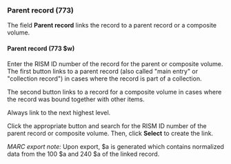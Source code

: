 ### Parent record (773)

The field **Parent record** links the record to a parent record or a composite volume.  

#### Parent record (773 $w)  

Enter the RISM ID number of the record for the parent or composite volume. The first button links to a parent record (also called "main entry" or "collection record") in cases where the record is part of a collection.

The second button links to a record for a composite volume in cases where the record was bound together with other items.

Always link to the next highest level.

Click the appropriate button and search for the RISM ID number of the parent record or composite volume. Then, click **Select** to create the link.

_MARC export note:_
Upon export, $a is generated which contains normalized data from the 100 $a and 240 $a of the linked record.  
